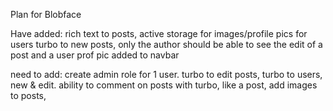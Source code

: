 Plan for Blobface

Have added:
rich text to posts,
active storage for images/profile pics for users
turbo to new posts,
only the author should be able to see the edit of a post and a user
prof pic added to navbar

need to add:
create admin role for 1 user.
turbo to edit posts,
turbo to users, new & edit.
ability to comment on posts with turbo,
like a post,
add images to posts,

